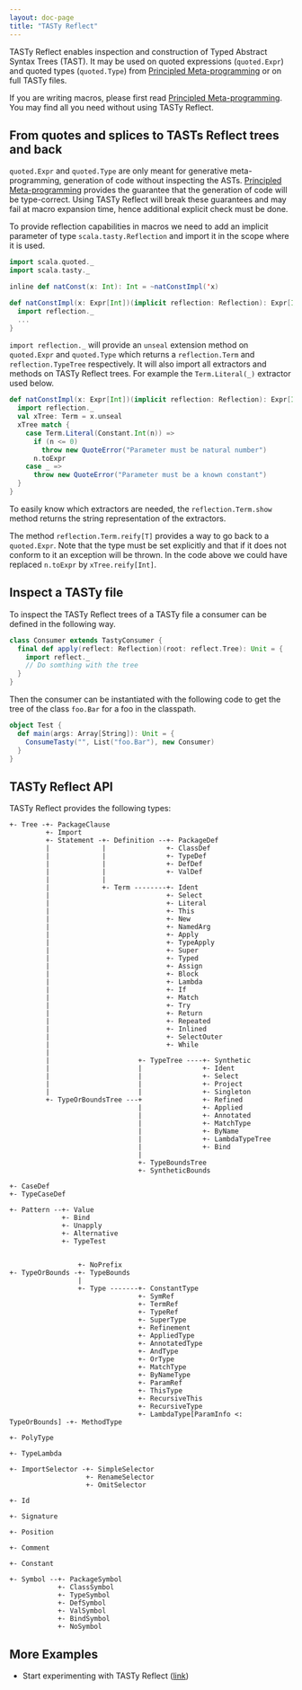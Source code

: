 ```yaml
---
layout: doc-page
title: "TASTy Reflect"
---
```


TASTy Reflect enables inspection and construction of Typed Abstract Syntax Trees (TAST).
It may be used on quoted expressions (`quoted.Expr`) and quoted types (`quoted.Type`) from [Principled Meta-programming](./principled-meta-programming.html)
or on full TASTy files.

If you are writing macros, please first read [Principled Meta-programming](./principled-meta-programming.html).
You may find all you need without using TASTy Reflect.


## From quotes and splices to TASTs Reflect trees and back

`quoted.Expr` and `quoted.Type` are only meant for generative meta-programming, generation of code without inspecting the ASTs.
[Principled Meta-programming](./principled-meta-programming.html) provides the guarantee that the generation of code will be type-correct.
Using TASTy Reflect will break these guarantees and may fail at macro expansion time, hence additional explicit check must be done.


To provide reflection capabilities in macros we need to add an implicit parameter of type `scala.tasty.Reflection` and import it in the scope where it is used.

```scala
import scala.quoted._
import scala.tasty._

inline def natConst(x: Int): Int = ~natConstImpl('x)

def natConstImpl(x: Expr[Int])(implicit reflection: Reflection): Expr[Int] = {
  import reflection._
  ...
}
```

`import reflection._` will provide an `unseal` extension method on `quoted.Expr` and `quoted.Type` which returns a `reflection.Term` and `reflection.TypeTree` respectively.
It will also import all extractors and methods on TASTy Reflect trees. For example the `Term.Literal(_)` extractor used below.

```scala
def natConstImpl(x: Expr[Int])(implicit reflection: Reflection): Expr[Int] = {
  import reflection._
  val xTree: Term = x.unseal
  xTree match {
    case Term.Literal(Constant.Int(n)) =>
      if (n <= 0)
        throw new QuoteError("Parameter must be natural number")
      n.toExpr
    case _ =>
      throw new QuoteError("Parameter must be a known constant")
  }
}
```

To easily know which extractors are needed, the `reflection.Term.show` method returns the string representation of the extractors.

The method `reflection.Term.reify[T]` provides a way to go back to a `quoted.Expr`.
Note that the type must be set explicitly and that if it does not conform to it an exception will be thrown.
In the code above we could have replaced `n.toExpr` by `xTree.reify[Int]`.


## Inspect a TASTy file

To inspect the TASTy Reflect trees of a TASTy file a consumer can be defined in the following way.

```scala
class Consumer extends TastyConsumer {
  final def apply(reflect: Reflection)(root: reflect.Tree): Unit = {
    import reflect._
    // Do somthing with the tree
  }
}
```

Then the consumer can be instantiated with the following code to get the tree of the class `foo.Bar` for a foo in the classpath.

```scala
object Test {
  def main(args: Array[String]): Unit = {
    ConsumeTasty("", List("foo.Bar"), new Consumer)
  }
}
```

## TASTy Reflect API

TASTy Reflect provides the following types:

```none
+- Tree -+- PackageClause
         +- Import
         +- Statement -+- Definition --+- PackageDef
         |             |               +- ClassDef
         |             |               +- TypeDef
         |             |               +- DefDef
         |             |               +- ValDef
         |             |
         |             +- Term --------+- Ident
         |                             +- Select
         |                             +- Literal
         |                             +- This
         |                             +- New
         |                             +- NamedArg
         |                             +- Apply
         |                             +- TypeApply
         |                             +- Super
         |                             +- Typed
         |                             +- Assign
         |                             +- Block
         |                             +- Lambda
         |                             +- If
         |                             +- Match
         |                             +- Try
         |                             +- Return
         |                             +- Repeated
         |                             +- Inlined
         |                             +- SelectOuter
         |                             +- While
         |
         |                      +- TypeTree ----+- Synthetic
         |                      |               +- Ident
         |                      |               +- Select
         |                      |               +- Project
         |                      |               +- Singleton
         +- TypeOrBoundsTree ---+               +- Refined
                                |               +- Applied
                                |               +- Annotated
                                |               +- MatchType
                                |               +- ByName
                                |               +- LambdaTypeTree
                                |               +- Bind
                                |
                                +- TypeBoundsTree
                                +- SyntheticBounds

+- CaseDef
+- TypeCaseDef

+- Pattern --+- Value
             +- Bind
             +- Unapply
             +- Alternative
             +- TypeTest


                 +- NoPrefix
+- TypeOrBounds -+- TypeBounds
                 |
                 +- Type -------+- ConstantType
                                +- SymRef
                                +- TermRef
                                +- TypeRef
                                +- SuperType
                                +- Refinement
                                +- AppliedType
                                +- AnnotatedType
                                +- AndType
                                +- OrType
                                +- MatchType
                                +- ByNameType
                                +- ParamRef
                                +- ThisType
                                +- RecursiveThis
                                +- RecursiveType
                                +- LambdaType[ParamInfo <: TypeOrBounds] -+- MethodType
                                                                          +- PolyType
                                                                          +- TypeLambda

+- ImportSelector -+- SimpleSelector
                   +- RenameSelector
                   +- OmitSelector

+- Id

+- Signature

+- Position

+- Comment

+- Constant

+- Symbol --+- PackageSymbol
            +- ClassSymbol
            +- TypeSymbol
            +- DefSymbol
            +- ValSymbol
            +- BindSymbol
            +- NoSymbol

```

## More Examples

* Start experimenting with TASTy Reflect ([link](https://github.com/nicolasstucki/tasty-reflection-exercise))

